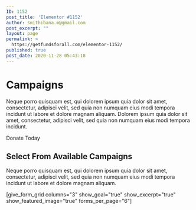 ```yaml
---
ID: 1152
post_title: 'Elementor #1152'
author: smithibana.m@gmail.com
post_excerpt: ""
layout: page
permalink: >
  https://getfundsforall.com/elementor-1152/
published: true
post_date: 2020-11-28 05:43:18
---
```

<h1>Campaigns</h1>		
		<p>Neque porro quisquam est, qui dolorem ipsum quia dolor sit amet, consectetur, adipisci velit, sed quia non numquam eius modi tempora incidunt ut labore et dolore magnam aliquam. Dolorem ipsum quia dolor sit amet, consectetur, adipisci velit, sed quia non numquam eius modi tempora incidunt.</p><p>Donate Today</p>		
			<h2>Select From Available Campaigns</h2>		
		<p>Neque porro quisquam est, qui dolorem ipsum quia dolor sit amet, consectetur, adipisci velit, sed quia non numquam eius modi tempora incidunt ut labore et dolore magnam aliquam.</p>[give_form_grid columns="3" show_goal="true" show_excerpt="true" show_featured_image="true" forms_per_page="6"]